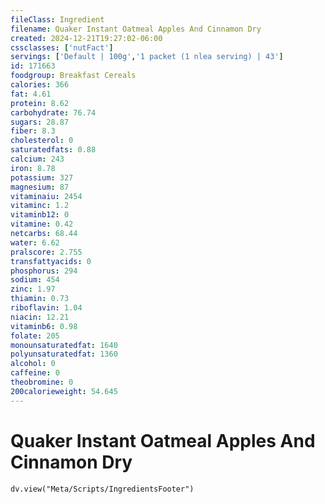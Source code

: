 ```yaml
---
fileClass: Ingredient
filename: Quaker Instant Oatmeal Apples And Cinnamon Dry
created: 2024-12-21T19:27:02-06:00
cssclasses: ['nutFact']
servings: ['Default | 100g','1 packet (1 nlea serving) | 43']
id: 171663
foodgroup: Breakfast Cereals
calories: 366
fat: 4.61
protein: 8.62
carbohydrate: 76.74
sugars: 28.87
fiber: 8.3
cholesterol: 0
saturatedfats: 0.88
calcium: 243
iron: 8.78
potassium: 327
magnesium: 87
vitaminaiu: 2454
vitaminc: 1.2
vitaminb12: 0
vitamine: 0.42
netcarbs: 68.44
water: 6.62
pralscore: 2.755
transfattyacids: 0
phosphorus: 294
sodium: 454
zinc: 1.97
thiamin: 0.73
riboflavin: 1.04
niacin: 12.21
vitaminb6: 0.98
folate: 205
monounsaturatedfat: 1640
polyunsaturatedfat: 1360
alcohol: 0
caffeine: 0
theobromine: 0
200calorieweight: 54.645
---
```


# Quaker Instant Oatmeal Apples And Cinnamon Dry

```dataviewjs
dv.view("Meta/Scripts/IngredientsFooter")
```